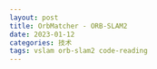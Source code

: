 ```yaml
---
layout: post
title: OrbMatcher - ORB-SLAM2
date: 2023-01-12
categories: 技术
tags: vslam orb-slam2 code-reading
---
```


